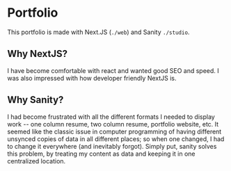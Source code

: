 # Portfolio
This portfolio is made with Next.JS (`./web`) and Sanity `./studio`.

## Why NextJS?
I have become comfortable with react and wanted good SEO and speed. I was also impressed with how developer friendly NextJS is. 

## Why Sanity?
I had become frustrated with all the different formats I needed to display work -- one column resume, two column resume, portfolio website, etc. It seemed like the classic issue in computer programming of having different unsynced copies of data in all different places; so when one changed, I had to change it everywhere (and inevitably forgot). Simply put, sanity solves this problem, by treating my content as data and keeping it in one centralized location.
